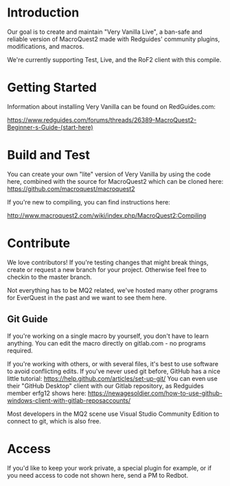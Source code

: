 # Introduction
Our goal is to create and maintain "Very Vanilla Live", a ban-safe and reliable version of MacroQuest2 made with Redguides' community plugins, modifications, and macros.

We're currently supporting Test, Live, and the RoF2 client with this compile.

# Getting Started
Information about installing Very Vanilla can be found on RedGuides.com:

https://www.redguides.com/forums/threads/26389-MacroQuest2-Beginner-s-Guide-(start-here)

# Build and Test
You can create your own "lite" version of Very Vanilla by using the code here, combined with the source for MacroQuest2 which can be cloned here:
https://github.com/macroquest/macroquest2

If you're new to compiling, you can find instructions here:

http://www.macroquest2.com/wiki/index.php/MacroQuest2:Compiling


# Contribute
We love contributors! If you're testing changes that might break things, create or request a new branch for your project. Otherwise feel free to checkin to the master branch.

Not everything has to be MQ2 related, we've hosted many other programs for EverQuest in the past and we want to see them here.

## Git Guide
If you're working on a single macro by yourself, you don't have to learn anything. You can edit the macro directly on gitlab.com - no programs required.

If you're working with others, or with several files, it's best to use software to avoid conflicting edits.
If you've never used git before, GitHub has a nice little tutorial:
https://help.github.com/articles/set-up-git/
You can even use their "GitHub Desktop" client with our Gitlab repository, as Redguides member erfg12 shows here:
https://newagesoldier.com/how-to-use-github-windows-client-with-gitlab-reposaccounts/

Most developers in the MQ2 scene use Visual Studio Community Edition to connect to git, which is also free.

# Access

If you'd like to keep your work private, a special plugin for example, or if you need access to code not shown here, send a PM to Redbot. 



